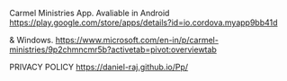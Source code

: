 Carmel Ministries App.
Avaliable in Android
https://play.google.com/store/apps/details?id=io.cordova.myapp9bb41d

& Windows.
https://www.microsoft.com/en-in/p/carmel-ministries/9p2chmncmr5b?activetab=pivot:overviewtab


PRIVACY POLICY
https://daniel-raj.github.io/Pp/

